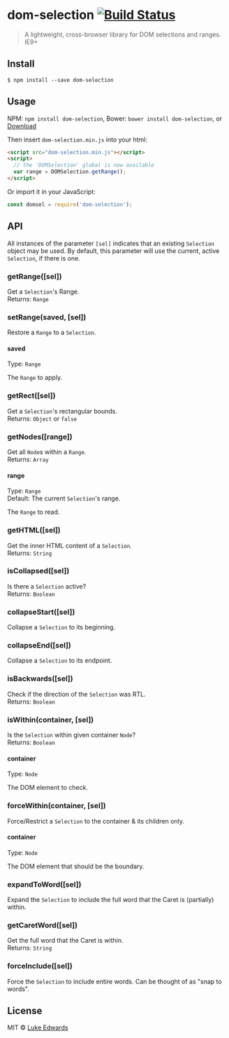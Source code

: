 # dom-selection [![Build Status](https://travis-ci.org/lukeed/dom-selection.svg?branch=master)](https://travis-ci.org/lukeed/dom-selection)

> A lightweight, cross-browser library for DOM selections and ranges. IE9+


## Install

```
$ npm install --save dom-selection
```


## Usage

NPM: `npm install dom-selection`,
Bower: `bower install dom-selection`,
or [Download](https://github.com/lukeed/dom-selection/archive/master.zip)

Then insert `dom-selection.min.js` into your html:

```html
<script src="dom-selection.min.js"></script>
<script>
  // the 'DOMSelection' global is now available
  var range = DOMSelection.getRange();
</script>
```

Or import it in your JavaScript:

```js
const domsel = require('dom-selection');
```

## API

All instances of the parameter `[sel]` indicates that an existing `Selection` object may be used. By default, this parameter will use the current, active `Selection`, if there is one.

### getRange([sel])

Get a `Selection`'s Range.<br>
Returns: `Range`


### setRange(saved, [sel])

Restore a `Range` to a `Selection`.

#### saved
Type: `Range`

The `Range` to apply.


### getRect([sel])

Get a `Selection`'s rectangular bounds.<br>
Returns: `Object` or `false`


### getNodes([range])

Get all `Node`s within a `Range`.<br>
Returns: `Array`

#### range
Type: `Range`<br>
Default: The current `Selection`'s range.

The `Range` to read.


### getHTML([sel])

Get the inner HTML content of a `Selection`.<br>
Returns: `String`


### isCollapsed([sel])

Is there a `Selection` active?<br>
Returns: `Boolean`


### collapseStart([sel])

Collapse a `Selection` to its beginning.


### collapseEnd([sel])

Collapse a `Selection` to its endpoint.


### isBackwards([sel])

Check if the direction of the `Selection` was RTL.<br>
Returns: `Boolean`


### isWithin(container, [sel])

Is the `Selection` within given container `Node`?<br>
Returns: `Boolean`

#### container
Type: `Node`

The DOM element to check.


### forceWithin(container, [sel])

Force/Restrict a `Selection` to the container & its children only.

#### container
Type: `Node`

The DOM element that should be the boundary.


### expandToWord([sel])

Expand the `Selection` to include the full word that the Caret is (partially) within.


### getCaretWord([sel])

Get the full word that the Caret is within.<br>
Returns: `String`


### forceInclude([sel])

Force the `Selection` to include entire words. Can be thought of as "snap to words".


## License

MIT © [Luke Edwards](https://lukeed.com)
